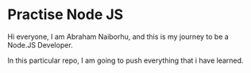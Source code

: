 # Practise Node JS
<p>Hi everyone, I am Abraham Naiborhu, and this is my journey to be a Node.JS Developer.</p>
<p>In this particular repo, I am going to push everything that i have learned.</p>